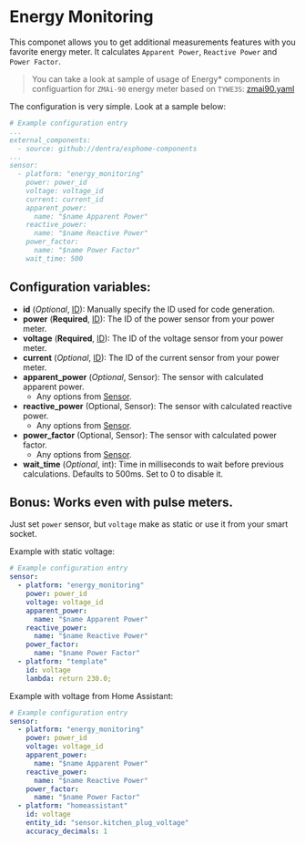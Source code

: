 # Energy Monitoring

This componet allows you to get additional measurements features with you favorite energy meter.
It calculates `Apparent Power`, `Reactive Power` and `Power Factor`.

> You can take a look at sample of usage of Energy* components in configuartion for `ZMAi-90` energy meter based on `TYWE3S`: [zmai90.yaml](../zmai90.yaml)

The configuration is very simple. Look at a sample below:
```yaml
# Example configuration entry
...
external_components:
  - source: github://dentra/esphome-components
...
sensor:
  - platform: "energy_monitoring"
    power: power_id
    voltage: voltage_id
    current: current_id
    apparent_power:
      name: "$name Apparent Power"
    reactive_power:
      name: "$name Reactive Power"
    power_factor:
      name: "$name Power Factor"
    wait_time: 500
```

## Configuration variables:

* **id** (*Optional*, [ID](https://esphome.io/guides/configuration-types.html#config-id)): Manually specify the ID used for code generation.
* **power** (**Required**, [ID](https://esphome.io/guides/configuration-types.html#config-id)): The ID of the power sensor from your power meter.
* **voltage** (**Required**, [ID](https://esphome.io/guides/configuration-types.html#config-id)): The ID of the voltage sensor from your power meter.
* **current** (*Optional*, [ID](https://esphome.io/guides/configuration-types.html#config-id)): The ID of the current sensor from your power meter.
* **apparent_power** (*Optional*, Sensor): The sensor with calculated apparent power.
  * Any options from [Sensor](https://esphome.io/components/sensor/index.html#config-sensor).
* **reactive_power** (Optional, Sensor): The sensor with calculated reactive power.
  * Any options from [Sensor](https://esphome.io/components/sensor/index.html#config-sensor).
* **power_factor** (Optional, Sensor): The sensor with calculated power factor.
  * Any options from [Sensor](https://esphome.io/components/sensor/index.html#config-sensor).
* **wait_time** (*Optional*, int): Time in milliseconds to wait before previous calculations. Defaults to 500ms. Set to 0 to disable it.

## Bonus: Works even with pulse meters.

Just set `power` sensor, but `voltage` make as static or use it from your smart socket.

Example with static voltage:
```yaml
# Example configuration entry
sensor:
  - platform: "energy_monitoring"
    power: power_id
    voltage: voltage_id
    apparent_power:
      name: "$name Apparent Power"
    reactive_power:
      name: "$name Reactive Power"
    power_factor:
      name: "$name Power Factor"
  - platform: "template"
    id: voltage
    lambda: return 230.0;
```

Example with voltage from Home Assistant:
```yaml
# Example configuration entry
sensor:
  - platform: "energy_monitoring"
    power: power_id
    voltage: voltage_id
    apparent_power:
      name: "$name Apparent Power"
    reactive_power:
      name: "$name Reactive Power"
    power_factor:
      name: "$name Power Factor"
  - platform: "homeassistant"
    id: voltage
    entity_id: "sensor.kitchen_plug_voltage"
    accuracy_decimals: 1
```
